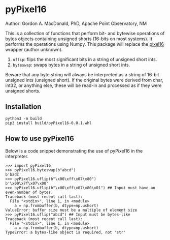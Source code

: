 # pyPixel16

Author: Gordon A. MacDonald, PhD, Apache Point Observatory, NM

This is a collection of functions that perform bit- and bytewise operations of bytes objects containing unsigned shorts (16-bits on most systems). It performs the operations using Numpy. This package will replace the [pixel16](https://github.com/ApachePointObservatory/pixel16.git) wrapper (author unknown).

1. ```uflip```: flips the most significant bits in a string of unsigned short ints.
2. ```byteswap```: swaps bytes in a string of unsigned short ints.

Beware that any byte string will always be interpreted as a string of 16-bit unsigned ints (unsigned short). If the original bytes were derived from char, int32, or anything else, these will be read-in and processed as if they were unsigned shorts.

## Installation

```
python3 -m build
pip3 install build/pyPixel16-0.0.1.whl
```

## How to use pyPixel16

Below is a code snippet demonstrating the use of pyPixel16 in the interpreter.

```
>>> import pyPixel16
>>> pyPixel16.byteswap(b"abcd")
b'badc'
>>> pyPixel16.uflip(b"\x00\xff\x07\x80")
b'\x00\x7f\x07\x00'
>>> pyPixel16.uflip(b"\x00\xff\x07\x80\x01") ## Input must have an even-number of bytes.
Traceback (most recent call last):
  File "<stdin>", line 1, in <module>
    a = np.frombuffer(b, dtype=np.ushort)
ValueError: buffer size must be a multiple of element size
>>> pyPixel16.uflip("abcd")	## Input must be bytes-like
Traceback (most recent call last):
  File "<stdin>", line 1, in <module>
    a = np.frombuffer(b, dtype=np.ushort)
TypeError: a bytes-like object is required, not 'str'
```
